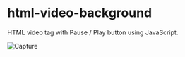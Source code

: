 # html-video-background

HTML video tag with Pause / Play button using JavaScript.

![Capture](https://github.com/SunilKandpal007/html-video-background/assets/45088791/98531b7f-a55f-4dad-a0c9-595a5c9d0151)
